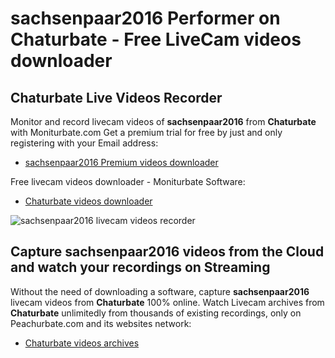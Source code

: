 # sachsenpaar2016 Performer on Chaturbate - Free LiveCam videos downloader

## Chaturbate Live Videos Recorder

Monitor and record livecam videos of **sachsenpaar2016** from **Chaturbate** with Moniturbate.com
Get a premium trial for free by just and only registering with your Email address:
* [sachsenpaar2016 Premium videos downloader](https://moniturbate.com/request-demo-licence-key.html)

Free livecam videos downloader - Moniturbate Software:
* [Chaturbate videos downloader](https://moniturbate.com/moniturbate-download-software.html)

![sachsenpaar2016 livecam videos recorder](https://peachurnet.com/templates/moniturbate-software.png)


## Capture sachsenpaar2016 videos from the Cloud and watch your recordings on Streaming

Without the need of downloading a software, capture **sachsenpaar2016** livecam videos from **Chaturbate** 100% online.
Watch Livecam archives from **Chaturbate** unlimitedly from thousands of existing recordings, only on Peachurbate.com and its websites network:
* [Chaturbate videos archives](https://peachurnet.com/)